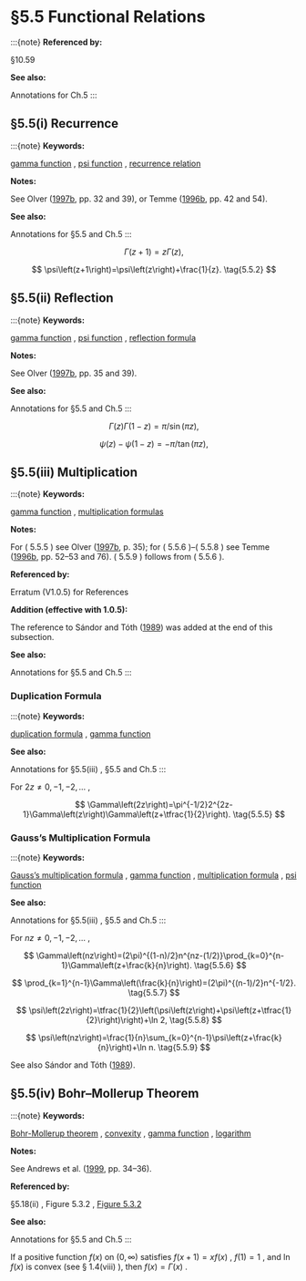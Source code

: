 # §5.5 Functional Relations

:::{note}
**Referenced by:**

§10.59

**See also:**

Annotations for Ch.5
:::


## §5.5(i) Recurrence

:::{note}
**Keywords:**

[gamma function](http://dlmf.nist.gov/search/search?q=gamma%20function) , [psi function](http://dlmf.nist.gov/search/search?q=psi%20function) , [recurrence relation](http://dlmf.nist.gov/search/search?q=recurrence%20relation)

**Notes:**

See Olver ([1997b](./bib/O.html#bib1809 "Asymptotics and Special Functions"), pp. 32 and 39), or Temme ([1996b](./bib/T.html#bib2230 "Special Functions: An Introduction to the Classical Functions of Mathematical Physics"), pp. 42 and 54).

**See also:**

Annotations for §5.5 and Ch.5
:::


<a id="E1"></a>
$$
\Gamma\left(z+1\right)=z\Gamma\left(z\right), \tag{5.5.1}
$$


<a id="E2"></a>
$$
\psi\left(z+1\right)=\psi\left(z\right)+\frac{1}{z}. \tag{5.5.2}
$$


## §5.5(ii) Reflection

:::{note}
**Keywords:**

[gamma function](http://dlmf.nist.gov/search/search?q=gamma%20function) , [psi function](http://dlmf.nist.gov/search/search?q=psi%20function) , [reflection formula](http://dlmf.nist.gov/search/search?q=reflection%20formula)

**Notes:**

See Olver ([1997b](./bib/O.html#bib1809 "Asymptotics and Special Functions"), pp. 35 and 39).

**See also:**

Annotations for §5.5 and Ch.5
:::


<a id="E3"></a>
$$
\Gamma\left(z\right)\Gamma\left(1-z\right)=\pi/\sin\left(\pi z\right), \tag{5.5.3}
$$


<a id="E4"></a>
$$
\psi\left(z\right)-\psi\left(1-z\right)=-\pi/\tan\left(\pi z\right), \tag{5.5.4}
$$


## §5.5(iii) Multiplication

:::{note}
**Keywords:**

[gamma function](http://dlmf.nist.gov/search/search?q=gamma%20function) , [multiplication formulas](http://dlmf.nist.gov/search/search?q=multiplication%20formulas)

**Notes:**

For ( 5.5.5 ) see Olver ([1997b](./bib/O.html#bib1809 "Asymptotics and Special Functions"), p. 35); for ( 5.5.6 )–( 5.5.8 ) see Temme ([1996b](./bib/T.html#bib2230 "Special Functions: An Introduction to the Classical Functions of Mathematical Physics"), pp. 52–53 and 76). ( 5.5.9 ) follows from ( 5.5.6 ).

**Referenced by:**

Erratum (V1.0.5) for References

**Addition (effective with 1.0.5):**

The reference to Sándor and Tóth ([1989](./bib/S.html#bib2757 "A remark on the gamma function")) was added at the end of this subsection.

**See also:**

Annotations for §5.5 and Ch.5
:::


### Duplication Formula

:::{note}
**Keywords:**

[duplication formula](http://dlmf.nist.gov/search/search?q=duplication%20formula) , [gamma function](http://dlmf.nist.gov/search/search?q=gamma%20function)

**See also:**

Annotations for §5.5(iii) , §5.5 and Ch.5
:::

For $2z\neq 0,-1,-2,\dots$ ,


<a id="E5"></a>
$$
\Gamma\left(2z\right)=\pi^{-1/2}2^{2z-1}\Gamma\left(z\right)\Gamma\left(z+\tfrac{1}{2}\right). \tag{5.5.5}
$$


### Gauss’s Multiplication Formula

:::{note}
**Keywords:**

[Gauss’s multiplication formula](http://dlmf.nist.gov/search/search?q=Gauss%20multiplication%20formula) , [gamma function](http://dlmf.nist.gov/search/search?q=gamma%20function) , [multiplication formula](http://dlmf.nist.gov/search/search?q=multiplication%20formula) , [psi function](http://dlmf.nist.gov/search/search?q=psi%20function)

**See also:**

Annotations for §5.5(iii) , §5.5 and Ch.5
:::

For $nz\neq 0,-1,-2,\dots$ ,


<a id="E6"></a>
$$
\Gamma\left(nz\right)=(2\pi)^{(1-n)/2}n^{nz-(1/2)}\prod_{k=0}^{n-1}\Gamma\left(z+\frac{k}{n}\right). \tag{5.5.6}
$$


<a id="E7"></a>
$$
\prod_{k=1}^{n-1}\Gamma\left(\frac{k}{n}\right)=(2\pi)^{(n-1)/2}n^{-1/2}. \tag{5.5.7}
$$


<a id="E8"></a>
$$
\psi\left(2z\right)=\tfrac{1}{2}\left(\psi\left(z\right)+\psi\left(z+\tfrac{1}{2}\right)\right)+\ln 2, \tag{5.5.8}
$$


<a id="E9"></a>
$$
\psi\left(nz\right)=\frac{1}{n}\sum_{k=0}^{n-1}\psi\left(z+\frac{k}{n}\right)+\ln n. \tag{5.5.9}
$$

See also Sándor and Tóth ([1989](./bib/S.html#bib2757 "A remark on the gamma function")).


## §5.5(iv) Bohr–Mollerup Theorem

:::{note}
**Keywords:**

[Bohr-Mollerup theorem](http://dlmf.nist.gov/search/search?q=Bohr-Mollerup%20theorem) , [convexity](http://dlmf.nist.gov/search/search?q=convexity) , [gamma function](http://dlmf.nist.gov/search/search?q=gamma%20function) , [logarithm](http://dlmf.nist.gov/search/search?q=logarithm)

**Notes:**

See Andrews et al. ([1999](./bib/index.html#bib103 "Special Functions"), pp. 34–36).

**Referenced by:**

§5.18(ii) , Figure 5.3.2 , [Figure 5.3.2](./5.3.F2.mag.md "In §5.3 Graphics ‣ Properties ‣ Chapter 5 Gamma Function")

**See also:**

Annotations for §5.5 and Ch.5
:::

If a positive function $f(x)$ on $(0,\infty)$ satisfies $f(x+1)=xf(x)$ , $f(1)=1$ , and $\ln f(x)$ is convex (see § 1.4(viii) ), then $f(x)=\Gamma\left(x\right)$ .
